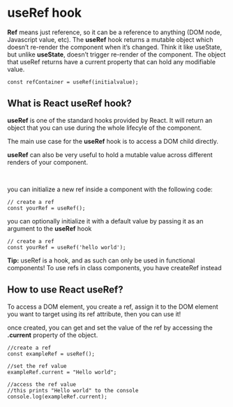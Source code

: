 <h1>useRef hook</h1>
<p><b>Ref</b> means just reference, so it can be a reference to anything (DOM node, Javascript value, etc). The <b>useRef</b> hook returns a mutable object which doesn’t re-render the component when it’s changed. Think it like useState, but unlike <b>useState</b>, doesn’t trigger re-render of the component. The object that useRef returns have a current property that can hold any modifiable value.</p>
<p>
  
```Syntax:</b>
const refContainer = useRef(initialvalue);
```
</p>

<h2>What is React useRef hook?</h2>
<p><b>useRef</b> is one of the standard hooks provided by React. It will return an object that you can use during the whole lifecyle of the component.</p>
<p>The main use case for the <b>useRef</b> hook is to access a DOM child directly.</p>
<p><b>useRef</b> can also be very useful to hold a mutable value across different renders of your component.</p>
<br/>
<p>you can initialize a new ref inside a component with the following code:</p>

```
// create a ref
const yourRef = useRef();
```

<p>you can optionally initialize it with a default value by passing it as an argument to the <b>useRef</b> hook</p>

```
// create a ref
const yourRef = useRef('hello world');
```

<p><b>Tip:</b> useRef is a hook, and as such can only be used in functional components! To use refs in class components, you have createRef instead</p>

<h2>How to use React useRef?</h2>
<p>To access a DOM element, you create a ref, assign it to the DOM element you want to target using its ref attribute, then you can use it!</p>
<p>once created, you can get and set the value of the ref by accessing the <b>.current</b> property of the object.</p>

```
//create a ref
const exampleRef = useRef();

//set the ref value
exampleRef.current = "Hello world";

//access the ref value
//this prints "Hello world" to the console
console.log(exampleRef.current);
```
